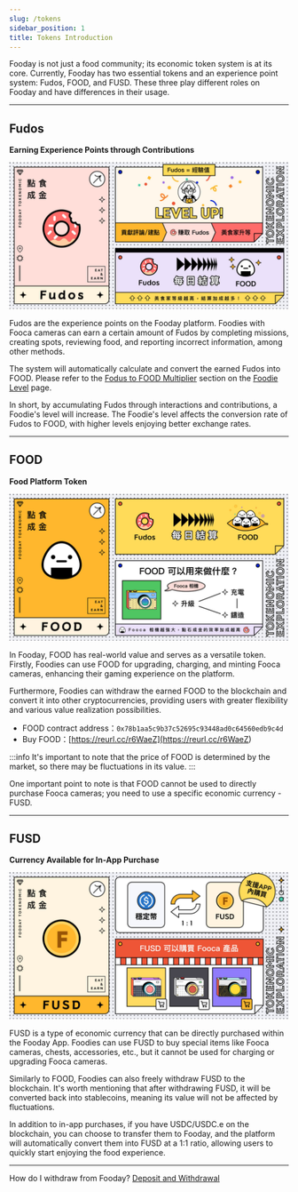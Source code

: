 ```yaml
---
slug: /tokens
sidebar_position: 1
title: Tokens Introduction
---
```


Fooday is not just a food community; its economic token system is at its core. Currently, Fooday has two essential tokens and an experience point system: Fudos, FOOD, and FUSD. These three play different roles on Fooday and have differences in their usage.

***

## Fudos

**Earning Experience Points through Contributions**

![Fudos](../token_fudos.jpg)

Fudos are the experience points on the Fooday platform. Foodies with Fooca cameras can earn a certain amount of Fudos by completing missions, creating spots, reviewing food, and reporting incorrect information, among other methods. 

The system will automatically calculate and convert the earned Fudos into FOOD. Please refer to the [Fodus to FOOD Multiplier](/foodie-level#fudos-to-food-multiplier) section on the [Foodie Level](/foodie-level) page.

In short, by accumulating Fudos through interactions and contributions, a Foodie's level will increase. The Foodie's level affects the conversion rate of Fudos to FOOD, with higher levels enjoying better exchange rates.

***

## FOOD

**Food Platform Token**

![FOOD](../token_food.jpg)

In Fooday, FOOD has real-world value and serves as a versatile token. Firstly, Foodies can use FOOD for upgrading, charging, and minting Fooca cameras, enhancing their gaming experience on the platform.

Furthermore, Foodies can withdraw the earned FOOD to the blockchain and convert it into other cryptocurrencies, providing users with greater flexibility and various value realization possibilities. 

* FOOD contract address：`0x78b1aa5c9b37c52695c93448ad0c64560edb9c4d`
* Buy FOOD：[https://reurl.cc/r6WaeZ](<https://reurl.cc/r6WaeZ>)

:::info
It's important to note that the price of FOOD is determined by the market, so there may be fluctuations in its value.
:::

One important point to note is that FOOD cannot be used to directly purchase Fooca cameras; you need to use a specific economic currency - FUSD.

***

## FUSD

**Currency Available for In-App Purchase**

![FUSD](../token_fusd.jpg)

FUSD is a type of economic currency that can be directly purchased within the Fooday App. Foodies can use FUSD to buy special items like Fooca cameras, chests, accessories, etc., but it cannot be used for charging or upgrading Fooca cameras.

Similarly to FOOD, Foodies can also freely withdraw FUSD to the blockchain. It's worth mentioning that after withdrawing FUSD, it will be converted back into stablecoins, meaning its value will not be affected by fluctuations.

In addition to in-app purchases, if you have USDC/USDC.e on the blockchain, you can choose to transfer them to Fooday, and the platform will automatically convert them into FUSD at a 1:1 ratio, allowing users to quickly start enjoying the food experience.

***

How do I withdraw from Fooday? [Deposit and Withdrawal](/deposit-and-withdraw)